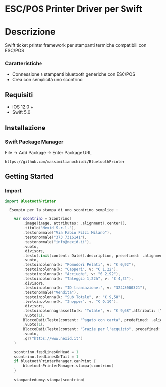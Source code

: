 
# ESC/POS Printer Driver per Swift

# Descrizione
Swift ticket printer framework per stampanti termiche compatibili con ESC/POS

### Caratteristiche
* Connessione a stampanti bluetooth generiche con ESC/POS
* Crea con semplicità uno scontrino.

## Requisiti
* iOS 12.0 + 
* Swift 5.0

## Installazione
### Swift Package Manager
File -> Add Package -> Enter Package URL 
```
https://github.com/massimilianochiodi/BluetoothPrinter
```

## Getting Started
### Import

```swift
import BluetoothPrinter

  Esempio per la stampa di uno scontrino semplice :

    var scontrino = Scontrino(
	    .image(image, attributes: .alignment(.center)),
	    .titolo("Nexid S.r.l."),
	    .testonormale("Via Fabio Filzi Milano"),
	    .testonormale("373 7316141"),
	    .testonormale("info@nexid.it"),
	    .vuoto,
	    .divisore,
	    .testo(.init(content: Date().description, predefined: .alignment(.center))),
	    .vuoto,
	    .testoincolonna(k: "Pomodori Pelati", v: "€ 0,92"),
	    .testoincolonna(k: "Capperi", v: "€ 1,22"),
	    .testoincolonna(k: "Acciughe", v: "€ 2,92"),
	    .testoincolonna(k: "Taleggio 1,22h", v: "€ 4,52"),
	    .divisore,
	    .testoincolonna(k: "ID transazione:", v: "32423000321"),
	    .testonormale("Vendita"),
	    .testoincolonna(k: "Sub Totale", v: "€ 9,58"),
	    .testoincolonna(k: "Shopper", v: "€ 0,10"),
	    .divisore,
	    .testoincolonnagrassetto(k: "Totale", v: "€ 9,68",attributi: [Testo.AttributiPredefiniti.bold]),
	    .vuoto(1),
	    BloccoDati(Testo(content: "Pagato con carta", predefined: .alignment(.center))),
	    .vuoto(1),    
	    BloccoDati(Testo(content: "Grazie per l'acquisto", predefined: .alignment(.center))),
	    .vuoto,
	    .qr("https://www.nexid.it")
    )
    
    scontrino.feedLinesOnHead = 1
    scontrino.feedLinesOnTail = 1
    if bluetoothPrinterManager.canPrint {
	    bluetoothPrinterManager.stampa(scontrino)
    }
    
    stampantedummy.stampa(scontrino)
```

